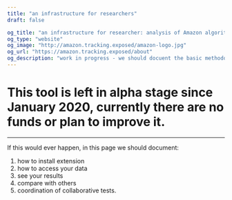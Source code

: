 ```yaml
---
title: "an infrastructure for researchers"
draft: false

og_title: "an infrastructure for researcher: analysis of Amazon algorithm"
og_type: "website"
og_image: "http://amazon.tracking.exposed/amazon-logo.jpg"
og_url: "https://amazon.tracking.exposed/about"
og_description: "work in progress - we should docuent the basic methodology and our interfaces"
---
```


# This tool is left in alpha stage since January 2020, currently there are no funds or plan to improve it.

---

If this would ever happen, in this page we should document: 

1. how to install extension 
2. how to access your data 
3. see your results 
4. compare with others 
5. coordination of collaborative tests.

